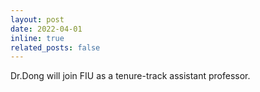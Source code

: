 ```yaml
---
layout: post
date: 2022-04-01
inline: true
related_posts: false
---
```


Dr.Dong will join FIU as a tenure-track assistant professor.